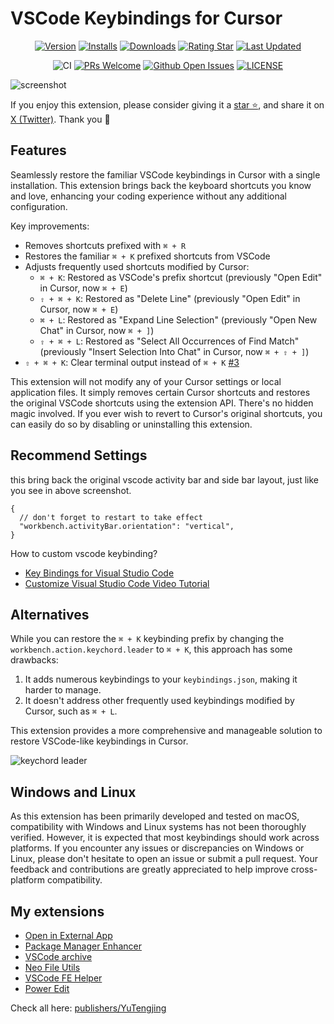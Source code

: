 # VSCode Keybindings for Cursor

<div align="center">

[![Version](https://img.shields.io/visual-studio-marketplace/v/YuTengjing.vscode-classic-experience)](https://marketplace.visualstudio.com/items/YuTengjing.vscode-classic-experience/changelog) [![Installs](https://img.shields.io/visual-studio-marketplace/i/YuTengjing.vscode-classic-experience)](https://marketplace.visualstudio.com/items?itemName=YuTengjing.vscode-classic-experience) [![Downloads](https://img.shields.io/visual-studio-marketplace/d/YuTengjing.vscode-classic-experience)](https://marketplace.visualstudio.com/items?itemName=YuTengjing.vscode-classic-experience) [![Rating Star](https://img.shields.io/visual-studio-marketplace/stars/YuTengjing.vscode-classic-experience)](https://marketplace.visualstudio.com/items?itemName=YuTengjing.vscode-classic-experience&ssr=false#review-details) [![Last Updated](https://img.shields.io/visual-studio-marketplace/last-updated/YuTengjing.vscode-classic-experience)](https://github.com/tjx666/vscode-classic-experience)

![CI](https://github.com/tjx666/vscode-classic-experience/actions/workflows/ci.yml/badge.svg) [![PRs Welcome](https://img.shields.io/badge/PRs-welcome-brightgreen.svg?style=flat)](http://makeapullrequest.com) [![Github Open Issues](https://img.shields.io/github/issues/tjx666/vscode-classic-experience)](https://github.com/tjx666/vscode-classic-experience/issues) [![LICENSE](https://img.shields.io/badge/license-Anti%20996-blue.svg?style=flat-square)](https://github.com/996icu/996.ICU/blob/master/LICENSE)

</div>

![screenshot](https://github.com/tjx666/vscode-classic-experience/blob/main/assets/screenshot.png?raw=true)

If you enjoy this extension, please consider giving it a [star ⭐](https://github.com/tjx666/vscode-classic-experience), and share it on [X (Twitter)](https://twitter.com/intent/tweet?text=Check%20out%20this%20awesome%20VSCode%20extension%20for%20Cursor%20that%20restores%20familiar%20keybindings!%20https://github.com/tjx666/vscode-classic-experience). Thank you 🌹

## Features

Seamlessly restore the familiar VSCode keybindings in Cursor with a single installation. This extension brings back the keyboard shortcuts you know and love, enhancing your coding experience without any additional configuration.

Key improvements:

- Removes shortcuts prefixed with `⌘ + R`
- Restores the familiar `⌘ + K` prefixed shortcuts from VSCode
- Adjusts frequently used shortcuts modified by Cursor:
  - `⌘ + K`: Restored as VSCode's prefix shortcut (previously "Open Edit" in Cursor, now `⌘ + E`)
  - `⇧ + ⌘ + K`: Restored as "Delete Line" (previously "Open Edit" in Cursor, now `⌘ + E`)
  - `⌘ + L`: Restored as "Expand Line Selection" (previously "Open New Chat" in Cursor, now `⌘ + ]`)
  - `⇧ + ⌘ + L`: Restored as "Select All Occurrences of Find Match" (previously "Insert Selection Into Chat" in Cursor, now `⌘ + ⇧ + ]`)
- `⇧ + ⌘ + K`: Clear terminal output instead of `⌘ + K` [#3](https://github.com/tjx666/vscode-classic-experience/issues/3)

This extension will not modify any of your Cursor settings or local application files. It simply removes certain Cursor shortcuts and restores the original VSCode shortcuts using the extension API. There's no hidden magic involved. If you ever wish to revert to Cursor's original shortcuts, you can easily do so by disabling or uninstalling this extension.

## Recommend Settings

this bring back the original vscode activity bar and side bar layout, just like you see in above screenshot.

```jsonc
{
  // don't forget to restart to take effect
  "workbench.activityBar.orientation": "vertical",
}
```

How to custom vscode keybinding?

- [Key Bindings for Visual Studio Code](https://code.visualstudio.com/docs/getstarted/keybindings)
- [Customize Visual Studio Code Video Tutorial](https://code.visualstudio.com/docs/introvideos/customize)

## Alternatives

While you can restore the `⌘ + K` keybinding prefix by changing the `workbench.action.keychord.leader` to `⌘ + K`, this approach has some drawbacks:

1. It adds numerous keybindings to your `keybindings.json`, making it harder to manage.
2. It doesn't address other frequently used keybindings modified by Cursor, such as `⌘ + L`.

This extension provides a more comprehensive and manageable solution to restore VSCode-like keybindings in Cursor.

![keychord leader](https://github.com/tjx666/vscode-classic-experience/blob/main/assets/keychored_leader.png?raw=true)

## Windows and Linux

As this extension has been primarily developed and tested on macOS, compatibility with Windows and Linux systems has not been thoroughly verified. However, it is expected that most keybindings should work across platforms. If you encounter any issues or discrepancies on Windows or Linux, please don't hesitate to open an issue or submit a pull request. Your feedback and contributions are greatly appreciated to help improve cross-platform compatibility.

## My extensions

- [Open in External App](https://github.com/tjx666/open-in-external-app)
- [Package Manager Enhancer](https://github.com/tjx666/package-manager-enhancer)
- [VSCode archive](https://github.com/tjx666/vscode-archive)
- [Neo File Utils](https://github.com/tjx666/vscode-neo-file-utils)
- [VSCode FE Helper](https://github.com/tjx666/vscode-fe-helper)
- [Power Edit](https://github.com/tjx666/power-edit)

Check all here: [publishers/YuTengjing](https://marketplace.visualstudio.com/publishers/YuTengjing)
